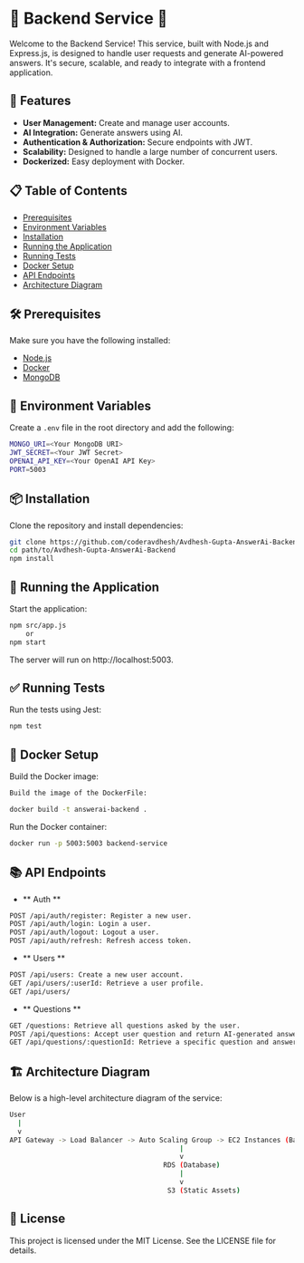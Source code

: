 # 🌟 Backend Service 🌟

Welcome to the Backend Service! This service, built with Node.js and Express.js, is designed to handle user requests and generate AI-powered answers. It's secure, scalable, and ready to integrate with a frontend application.

## 🚀 Features

- **User Management:** Create and manage user accounts.
- **AI Integration:** Generate answers using AI.
- **Authentication & Authorization:** Secure endpoints with JWT.
- **Scalability:** Designed to handle a large number of concurrent users.
- **Dockerized:** Easy deployment with Docker.

## 📋 Table of Contents

- [Prerequisites](#-prerequisites)
- [Environment Variables](#-environment-variables)
- [Installation](#-installation)
- [Running the Application](#-running-the-application)
- [Running Tests](#-running-tests)
- [Docker Setup](#-docker-setup)
- [API Endpoints](#-api-endpoints)
- [Architecture Diagram](#-architecture-diagram)

## 🛠 Prerequisites

Make sure you have the following installed:

- [Node.js](https://nodejs.org/)
- [Docker](https://www.docker.com/)
- [MongoDB](https://www.mongodb.com/)

## 🔧 Environment Variables

Create a `.env` file in the root directory and add the following:
```bash
MONGO_URI=<Your MongoDB URI>
JWT_SECRET=<Your JWT Secret>
OPENAI_API_KEY=<Your OpenAI API Key>
PORT=5003
```

## 📦 Installation

Clone the repository and install dependencies:
```bash
git clone https://github.com/coderavdhesh/Avdhesh-Gupta-AnswerAi-Backend.git
cd path/to/Avdhesh-Gupta-AnswerAi-Backend
npm install
```

## 🏃 Running the Application

Start the application:
```bash
npm src/app.js 
    or 
npm start
```
The server will run on http://localhost:5003.

## ✅ Running Tests

Run the tests using Jest:
```bash
npm test
```

## 🐳 Docker Setup

Build the Docker image:
```bash
Build the image of the DockerFile:
```

```bash
docker build -t answerai-backend .
```

Run the Docker container:
```bash
docker run -p 5003:5003 backend-service
```

## 📚 API Endpoints

- ** Auth **
```bash
POST /api/auth/register: Register a new user.
POST /api/auth/login: Login a user.
POST /api/auth/logout: Logout a user.
POST /api/auth/refresh: Refresh access token.
```

- ** Users **
```bash
POST /api/users: Create a new user account.
GET /api/users/:userId: Retrieve a user profile.
GET /api/users/
```

- ** Questions **
```bash
GET /questions: Retrieve all questions asked by the user.
POST /api/questions: Accept user question and return AI-generated answer.
GET /api/questions/:questionId: Retrieve a specific question and answer.
```

## 🏗 Architecture Diagram

Below is a high-level architecture diagram of the service:
```bash
User
  |
  v
API Gateway -> Load Balancer -> Auto Scaling Group -> EC2 Instances (Backend Service)
                                          |
                                          v
                                      RDS (Database)
                                          |
                                          v
                                       S3 (Static Assets)

```

## 📖 License

This project is licensed under the MIT License. See the LICENSE file for details.

